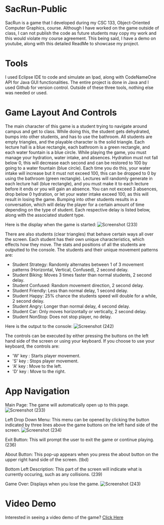 # SacRun-Public
SacRun is a game that I developed during my CSC 133, Object-Oriented Computer Graphics, course. Although I have worked on the game outside of class, I can not publish the code as future students may copy my work and this would violate my course agreement. This being said, I have a demo on youtube, along with this detailed ReadMe to showcase my project.

# Tools 
I used Eclipse IDE to code and simulate an Ipad, along with CodeNameOne API for Java GUI functionalities. The entire project is done in Java and I used Github for version control. Outside of these three tools, nothing else was needed or used.

# Game Layout And Controls
The main character of this game is a student trying to navigate around campus and get to class. While doing this, the student gets dehydrated, bumps into other students, and has to use the bathroom. All students are empty triangles, and the playable character is the solid triangle. Each lecture hall is a blue rectangle, each bathroom is a green rectangle, and each water fountain is a blue circle. While playing the game, you must manage your hydration, water intake, and absences. Hydration must not fall below 0, this will decrease each second and can be restored to 100 by going to a water fountain (blue circle). Each time you do this, your water intake will increase but it must not exceed 100, this can be dropped to 0 by using the bathroom (green rectangle). Lectures will randomly generate in each lecture hall (blue rectangle), and you must make it to each lecture before it ends or you will gain an absence. You can not exceed 3 absences, drop below 0 hydration, or let your water intake exceed 100, as this will result in losing the game. Bumping into other students results in a conversation, which will delay the player for a certain amount of time depending on the type of student. Each respective delay is listed below, along with the associated student type.

Here is the display when the game is started:
![Screenshot (233)](https://github.com/ikjxt/SacRun-Public/assets/68973747/31389501-0547-40b1-81f4-628c05788834)

There are also students (clear triangles) that behave certain ways all over the screen. Each student has their own unique characteristics, which effects how they move. The stats and positions of all the students are outputted to the console. The students and their unique movement patterns are:
- Student Strategy: Randomly alternates between 1 of 3 movement patterns (Horizontal, Vertical, Confused), 2 second delay.
- Student Biking: Moves 3 times faster than normal students, 2 second delay.
- Student Confused: Random movement direction, 2 second delay.
- Student Friendly: Less than normal delay, 1 second delay.
- Student Happy: 25% chance the students speed will double for a while, 2 second delay.
- Student Angry: Longer than normal delay, 4 second delay.
- Student Car: Only moves horizontally or vertically, 2 second delay.
- Student NonStop: Does not stop player, no delay.

Here is the output to the console:
![Screenshot (242)](https://github.com/ikjxt/SacRun-Public/assets/68973747/1de26c53-488f-4cea-809c-5ad866be56a1)

The controls can be executed by either pressing the buttons on the left hand side of the screen or using your keyboard. If you choose to use your keyboard, the controls are:
- 'W' key : Starts player movement.
- 'S' key : Stops player movement.
- 'A' key : Move to the left.
- 'D' key : Move to the right.
  
# App Navigation
Main Page: The game will automatically open up to this page.
![Screenshot (233)](https://github.com/ikjxt/SacRun-Public/assets/68973747/31389501-0547-40b1-81f4-628c05788834)

Left Drop Down Menu: This menu can be opened by clicking the button indicated by three lines above the game buttons on the left hand side of the screen.
![Screenshot (234)](https://github.com/ikjxt/SacRun-Public/assets/68973747/b22d94d1-ecdd-4a17-b0d2-4ed764eb3202)

Exit Button: This will prompt the user to exit the game or continue playing. (236)

About Button: This pop-up appears when you press the about button on the upper right hand side of the screen. (tbd)

Bottom Left Description: This part of the screen will indicate what is currently occuring, such as any collisions. (239)

Game Over: Displays when you lose the game.
![Screenshot (243)](https://github.com/ikjxt/SacRun-Public/assets/68973747/2c718b8c-44be-4b39-a348-ccad8b65d6ab)

# Video Demo
Interested in seeing a video demo of the game? [Click Here](https://youtube.com)
